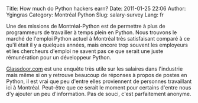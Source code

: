 Title: How much do Python hackers earn?
Date: 2011-01-25 22:06
Author: Ygingras
Category: Montréal Python
Slug: salary-survey
Lang: fr

Une des missions de Montréal-Python est de permettre à plus de
programmeurs de travailler à temps plein en Python. Nous trouvons le
marché de l'emploi Python actuel à Montréal très satisfaisant comparé à
ce qu'il était il y a quelques années, mais encore trop souvent les
employeurs et les chercheurs d'emploi ne savent pas ce que serait une
juste rémunération pour un développeur Python.

[Glassdoor.com][] est une enquête très utile sur les salaires dans
l'industrie mais même si on y retrouve beaucoup de réponses à propos de
postes en Python, il est vrai que peu d'entre elles proviennent de
personnes travaillant ici à Montréal. Peut-être que ce serait le moment
pour certains d'entre nous d'y ajouter un peu d'information. Pas de
souci, c'est parfaitement anonyme.

<!--:-->

</p>

  [Glassdoor.com]: http://glassdoor.com
